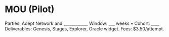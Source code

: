 # MOU (Pilot)
Parties: Adept Network and ____________
Window: ___ weeks • Cohort: ____
Deliverables: Genesis, Stages, Explorer, Oracle widget. Fees: $3.50/attempt.
